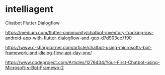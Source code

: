 # intelliagent
Chatbot Flutter Dialogflow

https://medium.com/flutter-community/chatbot-inventory-tracking-ios-android-app-with-flutter-dialogflow-and-gcp-d7d903ce7f90

https://www.c-sharpcorner.com/article/chatbot-using-microsofts-bot-framework-and-dialog-flow-api-day-one/

https://www.codeproject.com/Articles/1276434/Your-First-Chatbot-using-Microsoft-s-Bot-Framewo-2

